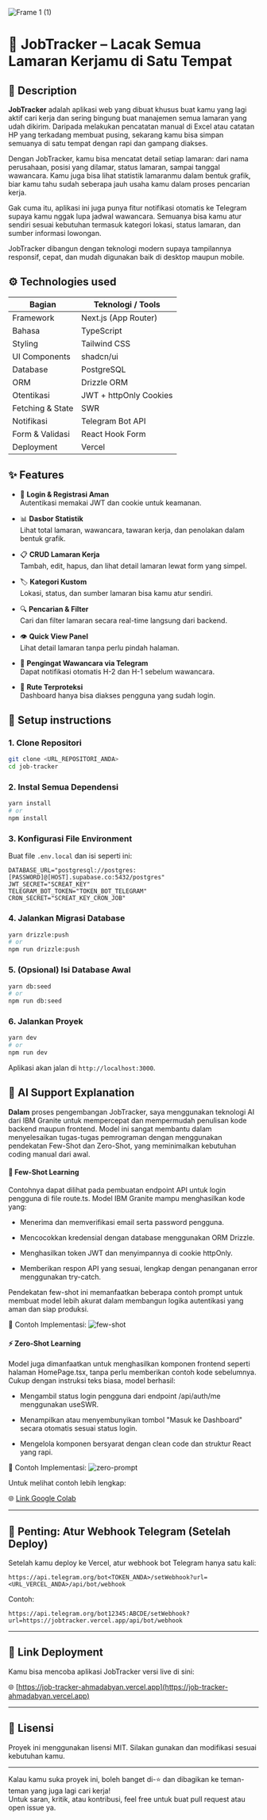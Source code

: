 ![Frame 1 (1)](https://github.com/user-attachments/assets/24370abc-2c75-40b1-8765-6dce4ebc5dc9)

# 🚀 JobTracker – Lacak Semua Lamaran Kerjamu di Satu Tempat

## 📌 Description

**JobTracker** adalah aplikasi web yang dibuat khusus buat kamu yang lagi aktif cari kerja dan sering bingung buat manajemen semua lamaran yang udah dikirim. Daripada melakukan pencatatan manual di Excel atau catatan HP yang terkadang membuat pusing, sekarang kamu bisa simpan semuanya di satu tempat dengan rapi dan gampang diakses.

Dengan JobTracker, kamu bisa mencatat detail setiap lamaran: dari nama perusahaan, posisi yang dilamar, status lamaran, sampai tanggal wawancara. Kamu juga bisa lihat statistik lamaranmu dalam bentuk grafik, biar kamu tahu sudah seberapa jauh usaha kamu dalam proses pencarian kerja.

Gak cuma itu, aplikasi ini juga punya fitur notifikasi otomatis ke Telegram supaya kamu nggak lupa jadwal wawancara. Semuanya bisa kamu atur sendiri sesuai kebutuhan termasuk kategori lokasi, status lamaran, dan sumber informasi lowongan.

JobTracker dibangun dengan teknologi modern supaya tampilannya responsif, cepat, dan mudah digunakan baik di desktop maupun mobile.



## ⚙️ Technologies used

| Bagian            | Teknologi / Tools                               |
|-------------------|--------------------------------------------------|
| Framework         | Next.js (App Router)                            |
| Bahasa            | TypeScript                                      |
| Styling           | Tailwind CSS                                    |
| UI Components     | shadcn/ui                                       |
| Database          | PostgreSQL              |
| ORM               | Drizzle ORM                                     |
| Otentikasi        | JWT + httpOnly Cookies                          |
| Fetching & State  | SWR                                             |
| Notifikasi        |Telegram Bot API            |
| Form & Validasi   | React Hook Form                                 |
| Deployment        | Vercel                                          |



## ✨ Features

- 🔐 **Login & Registrasi Aman**  
  Autentikasi memakai JWT dan cookie untuk keamanan.

- 📊 **Dasbor Statistik**  
  Lihat total lamaran, wawancara, tawaran kerja, dan penolakan dalam bentuk grafik.

- 📋 **CRUD Lamaran Kerja**  
  Tambah, edit, hapus, dan lihat detail lamaran lewat form yang simpel.

- 🏷️ **Kategori Kustom**  
  Lokasi, status, dan sumber lamaran bisa kamu atur sendiri.

- 🔍 **Pencarian & Filter**  
  Cari dan filter lamaran secara real-time langsung dari backend.

- 👁️ **Quick View Panel**  
  Lihat detail lamaran tanpa perlu pindah halaman.

- 🤖 **Pengingat Wawancara via Telegram**  
  Dapat notifikasi otomatis H-2 dan H-1 sebelum wawancara.

- 🚀 **Rute Terproteksi**  
  Dashboard hanya bisa diakses pengguna yang sudah login.



## 🧪 Setup instructions

### 1. Clone Repositori

```bash
git clone <URL_REPOSITORI_ANDA>
cd job-tracker
```

### 2. Instal Semua Dependensi

```bash
yarn install
# or
npm install
```

### 3. Konfigurasi File Environment

Buat file `.env.local` dan isi seperti ini:

```env
DATABASE_URL="postgresql://postgres:[PASSWORD]@[HOST].supabase.co:5432/postgres"
JWT_SECRET="SCREAT_KEY"
TELEGRAM_BOT_TOKEN="TOKEN_BOT_TELEGRAM"
CRON_SECRET="SCREAT_KEY_CRON_JOB"
```

### 4. Jalankan Migrasi Database

```bash
yarn drizzle:push
# or
npm run drizzle:push
```

### 5. (Opsional) Isi Database Awal

```bash
yarn db:seed
# or
npm run db:seed
```

### 6. Jalankan Proyek

```bash
yarn dev
# or
npm run dev
```

Aplikasi akan jalan di `http://localhost:3000`.

## 🤖 AI Support Explanation
**Dalam** proses pengembangan JobTracker, saya menggunakan teknologi AI dari IBM Granite untuk mempercepat dan mempermudah penulisan kode backend maupun frontend. Model ini sangat membantu dalam menyelesaikan tugas-tugas pemrograman dengan menggunakan pendekatan Few-Shot dan Zero-Shot, yang meminimalkan kebutuhan coding manual dari awal.

#### 🧠 Few-Shot Learning
Contohnya dapat dilihat pada pembuatan endpoint API untuk login pengguna di file route.ts. Model IBM Granite mampu menghasilkan kode yang:

- Menerima dan memverifikasi email serta password pengguna.

- Mencocokkan kredensial dengan database menggunakan ORM Drizzle.

- Menghasilkan token JWT dan menyimpannya di cookie httpOnly.

- Memberikan respon API yang sesuai, lengkap dengan penanganan error menggunakan try-catch.

Pendekatan few-shot ini memanfaatkan beberapa contoh prompt untuk membuat model lebih akurat dalam membangun logika autentikasi yang aman dan siap produksi.

📸 Contoh Implementasi:
![few-shot](https://github.com/user-attachments/assets/61585c48-27ca-4cff-b944-b9c822016c57)


#### ⚡ Zero-Shot Learning
Model juga dimanfaatkan untuk menghasilkan komponen frontend seperti halaman HomePage.tsx, tanpa perlu memberikan contoh kode sebelumnya. Cukup dengan instruksi teks biasa, model berhasil:

- Mengambil status login pengguna dari endpoint /api/auth/me menggunakan useSWR.

- Menampilkan atau menyembunyikan tombol "Masuk ke Dashboard" secara otomatis sesuai status login.

- Mengelola komponen bersyarat dengan clean code dan struktur React yang rapi.

📸 Contoh Implementasi:
![zero-prompt](https://github.com/user-attachments/assets/93a5dc0b-5d12-4562-b739-f5d75efc1a6c)


Untuk melihat contoh lebih lengkap:

🌐 [Link Google Colab](https://colab.research.google.com/drive/10pGFInWg4kf0swmV_hSAevhDvVsVf0Te?usp=sharing)

---

## 📢 Penting: Atur Webhook Telegram (Setelah Deploy)

Setelah kamu deploy ke Vercel, atur webhook bot Telegram hanya satu kali:

```
https://api.telegram.org/bot<TOKEN_ANDA>/setWebhook?url=<URL_VERCEL_ANDA>/api/bot/webhook
```

Contoh:

```
https://api.telegram.org/bot12345:ABCDE/setWebhook?url=https://jobtracker.vercel.app/api/bot/webhook
```

---

## 🔗 Link Deployment

Kamu bisa mencoba aplikasi JobTracker versi live di sini:

🌐 [https://job-tracker-ahmadabyan.vercel.app](https://job-tracker-ahmadabyan.vercel.app)


---

## 📄 Lisensi

Proyek ini menggunakan lisensi MIT. Silakan gunakan dan modifikasi sesuai kebutuhan kamu.

---

Kalau kamu suka proyek ini, boleh banget di-⭐️ dan dibagikan ke teman-teman yang juga lagi cari kerja!  
Untuk saran, kritik, atau kontribusi, feel free untuk buat pull request atau open issue ya.
